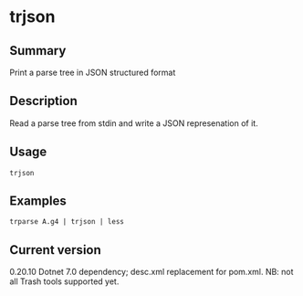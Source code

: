 # trjson

## Summary

Print a parse tree in JSON structured format

## Description

Read a parse tree from stdin and write a JSON represenation of it.

## Usage

    trjson

## Examples

    trparse A.g4 | trjson | less

## Current version

0.20.10 Dotnet 7.0 dependency; desc.xml replacement for pom.xml. NB: not all Trash tools supported yet.
